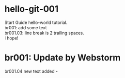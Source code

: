 # hello-git-001
Start Guide hello-world tutorial.  
br001: add some text  
br001.03: line break is 2 trailing spaces.  
I hope!
# br001: Update by Webstorm
br001.04 new text added - 